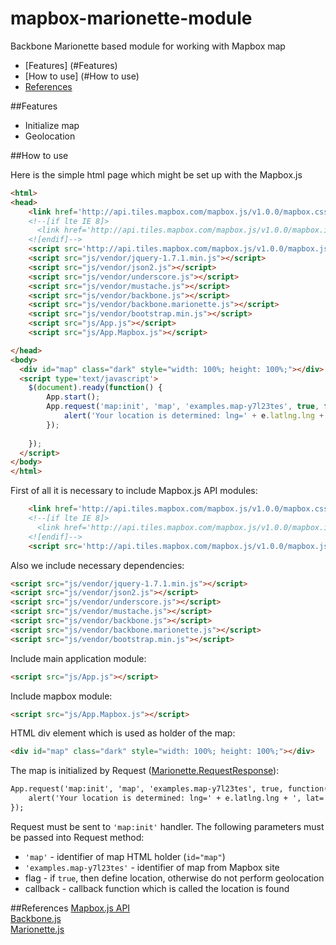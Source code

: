 mapbox-marionette-module
========================

Backbone Marionette based module for working with Mapbox map

* [Features] (#Features)
* [How to use] (#How to use)
* [References](#References)

##Features
* Initialize map
* Geolocation

##How to use

Here is the simple html page which might be set up with the Mapbox.js
```html
<html>
<head>
    <link href='http://api.tiles.mapbox.com/mapbox.js/v1.0.0/mapbox.css' rel='stylesheet' />
    <!--[if lte IE 8]>
      <link href='http://api.tiles.mapbox.com/mapbox.js/v1.0.0/mapbox.ie.css' rel='stylesheet' />
    <![endif]-->
    <script src='http://api.tiles.mapbox.com/mapbox.js/v1.0.0/mapbox.js'></script>
    <script src="js/vendor/jquery-1.7.1.min.js"></script>
    <script src="js/vendor/json2.js"></script>
    <script src="js/vendor/underscore.js"></script>
    <script src="js/vendor/mustache.js"></script>
    <script src="js/vendor/backbone.js"></script>
    <script src="js/vendor/backbone.marionette.js"></script>
    <script src="js/vendor/bootstrap.min.js"></script>
    <script src="js/App.js"></script>
    <script src="js/App.Mapbox.js"></script>

</head>
<body>
  <div id="map" class="dark" style="width: 100%; height: 100%;"></div>
  <script type='text/javascript'>
    $(document).ready(function() {
  	    App.start();
        App.request('map:init', 'map', 'examples.map-y7l23tes', true, function(e) {
            alert('Your location is determined: lng=' + e.latlng.lng + ', lat=' + e.latlng.lat);
        });
  
    });
  </script>
</body>
</html>
```

First of all it is necessary to include Mapbox.js API modules:
```html
    <link href='http://api.tiles.mapbox.com/mapbox.js/v1.0.0/mapbox.css' rel='stylesheet' />
    <!--[if lte IE 8]>
      <link href='http://api.tiles.mapbox.com/mapbox.js/v1.0.0/mapbox.ie.css' rel='stylesheet' />
    <![endif]-->
    <script src='http://api.tiles.mapbox.com/mapbox.js/v1.0.0/mapbox.js'></script>
```

Also we include necessary dependencies:
```html
<script src="js/vendor/jquery-1.7.1.min.js"></script>
<script src="js/vendor/json2.js"></script>
<script src="js/vendor/underscore.js"></script>
<script src="js/vendor/mustache.js"></script>
<script src="js/vendor/backbone.js"></script>
<script src="js/vendor/backbone.marionette.js"></script>
<script src="js/vendor/bootstrap.min.js"></script>
```    

Include main application module:
```html
<script src="js/App.js"></script>
```
Include mapbox module:
```html 
<script src="js/App.Mapbox.js"></script> 
```
HTML div element which is used as holder of the map:
```html
<div id="map" class="dark" style="width: 100%; height: 100%;"></div>
```

The map is initialized by Request ([Marionette.RequestResponse](https://github.com/marionettejs/backbone.marionette/blob/master/docs/marionette.requestresponse.md)):
```html
App.request('map:init', 'map', 'examples.map-y7l23tes', true, function(e) {
    alert('Your location is determined: lng=' + e.latlng.lng + ', lat=' + e.latlng.lat);
});
```

Request must be sent to `'map:init'` handler.
The following parameters must be passed into Request method:
* `'map'` - identifier of map HTML holder (`id="map"`)
* `'examples.map-y7l23tes'` - identifier of map from Mapbox site
* flag - if `true`, then define location, otherwise do not perform geolocation
* callback - callback function which is called the location is found


##References
[Mapbox.js API](http://www.mapbox.com/mapbox.js)<br/>
[Backbone.js](http://backbonejs.org/)<br/>
[Marionette.js](http://marionettejs.com/)<br/>


